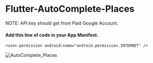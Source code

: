 # Flutter-AutoComplete-Places

NOTE: API key should get from Paid Google Account.

#### Add this line of code in your App Manifest.

```
<uses-permission android:name="android.permission.INTERNET" />
```


![AutoComplete_Places](https://user-images.githubusercontent.com/69294119/94292413-8cb53400-ff7a-11ea-8bcf-243cfccbfb69.gif)
